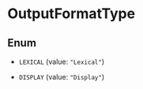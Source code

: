 

# OutputFormatType

## Enum


* `LEXICAL` (value: `"Lexical"`)

* `DISPLAY` (value: `"Display"`)



